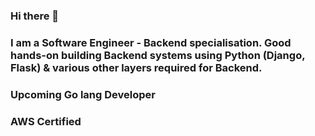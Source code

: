 ### Hi there 👋
### I am a Software Engineer - Backend specialisation. Good hands-on building Backend systems using Python (Django, Flask) & various other layers required for Backend. 
### Upcoming Go lang Developer
### AWS Certified   


<!--
**Rammurthy5/Rammurthy5** is a ✨ _special_ ✨ repository because its `README.md` (this file) appears on your GitHub profile.

Here are some ideas to get you started:

- 🔭 I’m currently working on building Customer Ticketing apps for Racksapce
- 🌱 I’m currently learning AWS, goLang
- 👯 I’m looking to collaborate on ...
- 🤔 I’m looking for help with ...
- 💬 Ask me about building Backend systems, REST API, Python web framework.
- 📫 How to reach me: ram.sanjiv@gmail.com
- 😄 Pronouns: Ram
- ⚡ Fun fact: ...
-->
